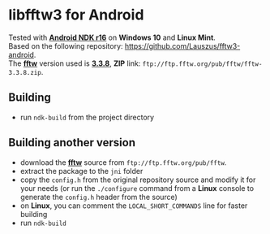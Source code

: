 # libfftw3 for Android

Tested with [**Android NDK r16**](https://developer.android.com/ndk/downloads) on **Windows 10** and **Linux Mint**.  
Based on the following repository: https://github.com/Lauszus/fftw3-android.  
The [**fftw**](http://www.fftw.org) version used is [**3.3.8**](http://ftp.fftw.org/fftw-3.3.8.tar.gz), **ZIP** link: `ftp://ftp.fftw.org/pub/fftw/fftw-3.3.8.zip`.

## Building

- run `ndk-build` from the project directory

## Building another version

- download the [**fftw**](http://www.fftw.org) source from `ftp://ftp.fftw.org/pub/fftw`.
- extract the package to the `jni` folder
- copy the `config.h` from the original repository source and modify it for your needs (or run the `./configure` command from a **Linux** console to generate the `config.h` header from the source)
- on **Linux**, you can comment the `LOCAL_SHORT_COMMANDS` line for faster building
- run `ndk-build`
